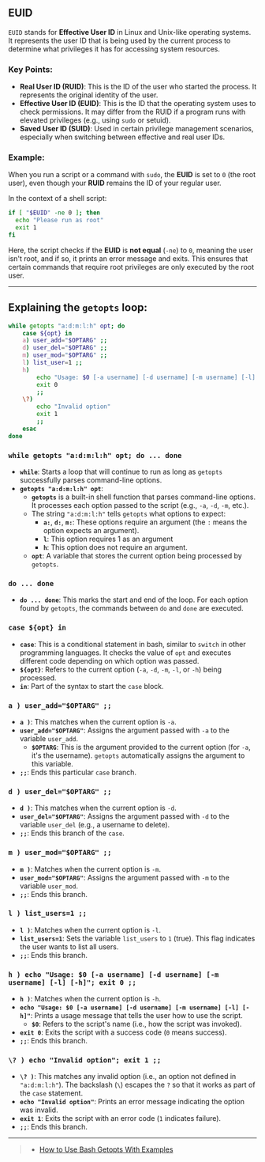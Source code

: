 ## EUID

`EUID` stands for **Effective User ID** in Linux and Unix-like operating systems. It represents the user ID that is being used by the current process to determine what privileges it has for accessing system resources.

### Key Points:
- **Real User ID (RUID)**: This is the ID of the user who started the process. It represents the original identity of the user.
- **Effective User ID (EUID)**: This is the ID that the operating system uses to check permissions. It may differ from the RUID if a program runs with elevated privileges (e.g., using `sudo` or setuid).
- **Saved User ID (SUID)**: Used in certain privilege management scenarios, especially when switching between effective and real user IDs.

### Example:
When you run a script or a command with `sudo`, the **EUID** is set to `0` (the root user), even though your **RUID** remains the ID of your regular user.

In the context of a shell script:

```bash
if [ "$EUID" -ne 0 ]; then
  echo "Please run as root"
  exit 1
fi
```

Here, the script checks if the **EUID** is **not equal** (`-ne`) to `0`, meaning the user isn't root, and if so, it prints an error message and exits. This ensures that certain commands that require root privileges are only executed by the root user.

---

## Explaining the `getopts` loop:

```bash
while getopts "a:d:m:l:h" opt; do
    case ${opt} in
    a) user_add="$OPTARG" ;;
    d) user_del="$OPTARG" ;;
    m) user_mod="$OPTARG" ;;
    l) list_user=1 ;;
    h)
        echo "Usage: $0 [-a username] [-d username] [-m username] [-l] [-h]"
        exit 0
        ;;
    \?)
        echo "Invalid option"
        exit 1
        ;;
    esac
done
```

### `while getopts "a:d:m:l:h" opt; do ... done`

- **`while`**: Starts a loop that will continue to run as long as `getopts` successfully parses command-line options.
- **`getopts "a:d:m:l:h" opt`**: 
  - **`getopts`** is a built-in shell function that parses command-line options. It processes each option passed to the script (e.g., `-a`, `-d`, `-m`, etc.).
  - The string `"a:d:m:l:h"` tells `getopts` what options to expect:
    - **`a:`**, **`d:`**, **`m:`**: These options require an argument (the `:` means the option expects an argument).
    - **`l`**: This option requires 1 as an argument 
    - **`h`**: This option does not require an argument.
  - **`opt`**: A variable that stores the current option being processed by `getopts`.

### `do ... done`

- **`do ... done`**: This marks the start and end of the loop. For each option found by `getopts`, the commands between `do` and `done` are executed.

### `case ${opt} in`

- **`case`**: This is a conditional statement in bash, similar to `switch` in other programming languages. It checks the value of `opt` and executes different code depending on which option was passed.
- **`${opt}`**: Refers to the current option (`-a`, `-d`, `-m`, `-l`, or `-h`) being processed.
- **`in`**: Part of the syntax to start the `case` block.

### `a ) user_add="$OPTARG" ;;`

- **`a )`**: This matches when the current option is `-a`.
- **`user_add="$OPTARG"`**: Assigns the argument passed with `-a` to the variable `user_add`. 
  - **`$OPTARG`**: This is the argument provided to the current option (for `-a`, it's the username). `getopts` automatically assigns the argument to this variable.
- **`;;`**: Ends this particular `case` branch.

### `d ) user_del="$OPTARG" ;;`

- **`d )`**: This matches when the current option is `-d`.
- **`user_del="$OPTARG"`**: Assigns the argument passed with `-d` to the variable `user_del` (e.g., a username to delete).
- **`;;`**: Ends this branch of the `case`.

### `m ) user_mod="$OPTARG" ;;`

- **`m )`**: Matches when the current option is `-m`.
- **`user_mod="$OPTARG"`**: Assigns the argument passed with `-m` to the variable `user_mod`.
- **`;;`**: Ends this branch.

### `l ) list_users=1 ;;`

- **`l )`**: Matches when the current option is `-l`.
- **`list_users=1`**: Sets the variable `list_users` to `1` (true). This flag indicates the user wants to list all users.
- **`;;`**: Ends this branch.

### `h ) echo "Usage: $0 [-a username] [-d username] [-m username] [-l] [-h]"; exit 0 ;;`

- **`h )`**: Matches when the current option is `-h`.
- **`echo "Usage: $0 [-a username] [-d username] [-m username] [-l] [-h]"`**: Prints a usage message that tells the user how to use the script.
  - **`$0`**: Refers to the script's name (i.e., how the script was invoked).
- **`exit 0`**: Exits the script with a success code (`0` means success).
- **`;;`**: Ends this branch.

### `\? ) echo "Invalid option"; exit 1 ;;`

- **`\? )`**: This matches any invalid option (i.e., an option not defined in `"a:d:m:l:h"`). The backslash (`\`) escapes the `?` so that it works as part of the `case` statement.
- **`echo "Invalid option"`**: Prints an error message indicating the option was invalid.
- **`exit 1`**: Exits the script with an error code (`1` indicates failure).
- **`;;`**: Ends this branch.


---

> - [How to Use Bash Getopts With Examples](https://kodekloud.com/blog/bash-getopts/#:~:text=Getopts%20is%20a%20powerful%20shell,scripts%20more%20readable%20and%20maintainable)